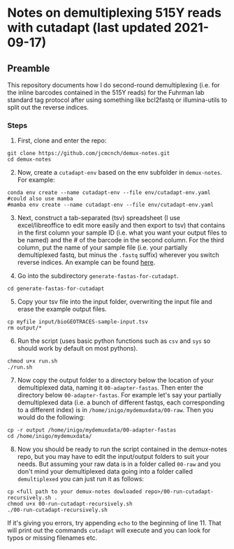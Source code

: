 # Notes on demultiplexing 515Y reads with cutadapt (last updated 2021-09-17)

## Preamble

This repository documents how I do second-round demultiplexing (i.e. for the inline barcodes contained in the 515Y reads) for the Fuhrman lab standard tag protocol after using something like bcl2fastq or illumina-utils to split out the reverse indices.

### Steps

1. First, clone and enter the repo:

```
git clone https://github.com/jcmcnch/demux-notes.git
cd demux-notes
```

2. Now, create a `cutadapt-env` based on the env subfolder in `demux-notes`. For example:

```
conda env create --name cutadapt-env --file env/cutadapt-env.yaml
#could also use mamba
#mamba env create --name cutadapt-env --file env/cutadapt-env.yaml
```

3. Next, construct a tab-separated (tsv) spreadsheet (I use excel/libreoffice to edit more easily and then export to tsv) that contains in the first column your sample ID (i.e. what you want your output files to be named) and the # of the barcode in the second column. For the third column, put the name of your sample file (i.e. your partially demultiplexed fastq, but minus the `.fastq` suffix) wherever you switch reverse indices. An example can be found [here](https://github.com/jcmcnch/demux-notes/blob/master/generate-fastas-for-cutadapt/input/bioGEOTRACES-sample-input.tsv).

4. Go into the subdirectory `generate-fastas-for-cutadapt`.
```
cd generate-fastas-for-cutadapt
```

5. Copy your tsv file into the input folder, overwriting the input file and erase the example output files.

```
cp myfile input/bioGEOTRACES-sample-input.tsv
rm output/*
```

6. Run the script (uses basic python functions such as `csv` and `sys` so should work by default on most pythons).

```
chmod u+x run.sh
./run.sh
```

7. Now copy the output folder to a directory below the location of your demultiplexed data, naming it `00-adapter-fastas`. Then enter the directory below `00-adapter-fastas`. For example let's say your partially demultiplexed data (i.e. a bunch of different fastqs, each corresponding to a different index) is in `/home/inigo/mydemuxdata/00-raw`. Then you would do the following:

```
cp -r output /home/inigo/mydemuxdata/00-adapter-fastas
cd /home/inigo/mydemuxdata/
```

8. Now you should be ready to run the script contained in the demux-notes repo, but you may have to edit the input/output folders to suit your needs. But assuming your raw data is in a folder called `00-raw` and you don't mind your demultiplexed data going into a folder called `demultiplexed` you can just run it as follows:

```
cp <full path to your demux-notes dowloaded repo>/00-run-cutadapt-recursively.sh .
chmod u+x 00-run-cutadapt-recursively.sh
./00-run-cutadapt-recursively.sh
```

If it's giving you errors, try appending `echo` to the beginning of line 11. That will print out the commands `cutadapt` will execute and you can look for typos or missing filenames etc.
